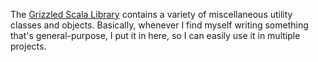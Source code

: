The [Grizzled Scala Library][grizzled-scala] contains a variety of
miscellaneous utility classes and objects. Basically, whenever I find
myself writing something that's general-purpose, I put it in here, so I can
easily use it in multiple projects.

[grizzled-scala]: http://www.clapper.org/software/scala/grizzled-scala/
